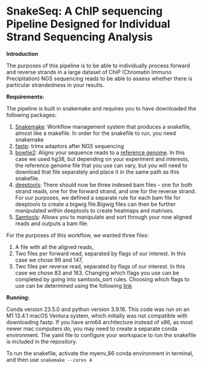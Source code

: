 # SnakeSeq: A ChIP sequencing Pipeline Designed for Individual Strand Sequencing Analysis

**Introduction**

The purposes of this pipeline is to be able to individually process forward and reverse strands in a large dataset of ChiP (Chromatin Immuno Precipitation) NGS sequencing reads to be able to assess whether there is particular strandedness in your results. 

**Requirements:**

The pipeline is built in snakemake and requires you to have downloaded the following packages:

1. [Snakemake]( https://snakemake.github.io/): Workflow management system that produces a snakefile, almost like a makefile. In order for the snakefile to run, you need snakemake
2. [fastp](https://github.com/OpenGene/fastp): trims adaptors after NGS sequencing
3. [bowtie2](https://github.com/BenLangmead/bowtie2): Aligns your sequence reads to a [reference genome](https://genome.ucsc.edu/cgi-bin/hgTracks?db=hg38&lastVirtModeType=default&lastVirtModeExtraState=&virtModeType=default&virtMode=0&nonVirtPosition=&position=chr2%3A25160915%2D25168903&hgsid=2170215356_UFUKgCaa5CsokWmNMWDYF1RhwZAf). In this case we used hg38, but depending on your experiment and interests, the reference genome file that you use can vary, but you will need to download that file separately and place it in the same path as this snakefile.
4. [deeptools](https://github.com/deeptools/deepTools): There should now be three indexed bam files - one for both strand reads, one for the forward strand, and one for the reverse strand. For our purposes, we defined a separate rule for each bam file for deeptools to create a bigwig file.Bigwig files can then be further manipulated within deeptools to create heatmaps and matrixes. 
5. [Samtools](https://github.com/samtools/samtools): Allows you to manipulate and sort through your now aligned reads and outputs a bam file. 

  For the purposes of this workflow, we wanted three files: 

  1. A file with all the aligned reads,
  2. Two files per forward read, separated by flags of our interest. In this case we chose 99 and 147,
  3. Two files per reverse read, separated by flags of our interest. In this case we chose 83 and 163. Changing which flags you use can be completed by going into samtools_sort     rules. Choosing which flags to use can be determined using the following [link](https://broadinstitute.github.io/picard/explain-flags.html)


**Running:**

Conda version 23.5.0 and python version 3.9.16. This code was run on an M1 13.4.1 macOS Ventura system, which initially was not compatible with downloading fastp. If you have arm64 architecture instead of x86, as most newer mac computers do, you may need to create a separate conda environment. The yaml file to configure your workspace to run the snakefile is included in the repository. 

To run the snakefile, activate the myenv_86 conda environment in terminal, and then use ```snakemake --cores 4```
